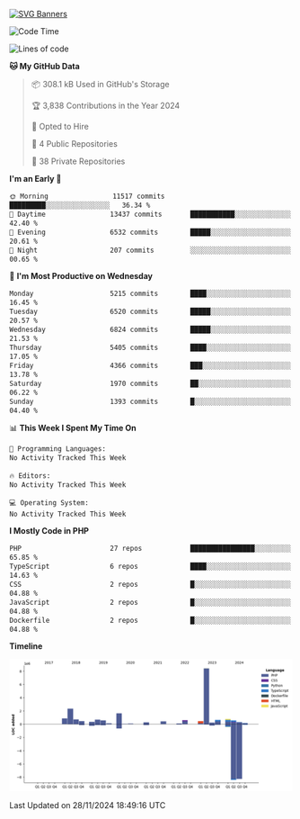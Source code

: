 [![SVG Banners](https://svg-banners.vercel.app/api?type=glitch&text1=Gere_Lajos%F0%9F%92%BB&width=800&height=400)](https://github.com/Akshay090/svg-banners)

<!--START_SECTION:waka-->
![Code Time](http://img.shields.io/badge/Code%20Time-1%2C960%20hrs%208%20mins-blue)

![Lines of code](https://img.shields.io/badge/From%20Hello%20World%20I%27ve%20Written-20.4%20million%20lines%20of%20code-blue)

**🐱 My GitHub Data** 

> 📦 308.1 kB Used in GitHub's Storage 
 > 
> 🏆 3,838 Contributions in the Year 2024
 > 
> 💼 Opted to Hire
 > 
> 📜 4 Public Repositories 
 > 
> 🔑 38 Private Repositories 
 > 
**I'm an Early 🐤** 

```text
🌞 Morning                11517 commits       █████████░░░░░░░░░░░░░░░░   36.34 % 
🌆 Daytime                13437 commits       ███████████░░░░░░░░░░░░░░   42.40 % 
🌃 Evening                6532 commits        █████░░░░░░░░░░░░░░░░░░░░   20.61 % 
🌙 Night                  207 commits         ░░░░░░░░░░░░░░░░░░░░░░░░░   00.65 % 
```
📅 **I'm Most Productive on Wednesday** 

```text
Monday                   5215 commits        ████░░░░░░░░░░░░░░░░░░░░░   16.45 % 
Tuesday                  6520 commits        █████░░░░░░░░░░░░░░░░░░░░   20.57 % 
Wednesday                6824 commits        █████░░░░░░░░░░░░░░░░░░░░   21.53 % 
Thursday                 5405 commits        ████░░░░░░░░░░░░░░░░░░░░░   17.05 % 
Friday                   4366 commits        ███░░░░░░░░░░░░░░░░░░░░░░   13.78 % 
Saturday                 1970 commits        ██░░░░░░░░░░░░░░░░░░░░░░░   06.22 % 
Sunday                   1393 commits        █░░░░░░░░░░░░░░░░░░░░░░░░   04.40 % 
```


📊 **This Week I Spent My Time On** 

```text
💬 Programming Languages: 
No Activity Tracked This Week

🔥 Editors: 
No Activity Tracked This Week

💻 Operating System: 
No Activity Tracked This Week
```

**I Mostly Code in PHP** 

```text
PHP                      27 repos            ████████████████░░░░░░░░░   65.85 % 
TypeScript               6 repos             ████░░░░░░░░░░░░░░░░░░░░░   14.63 % 
CSS                      2 repos             █░░░░░░░░░░░░░░░░░░░░░░░░   04.88 % 
JavaScript               2 repos             █░░░░░░░░░░░░░░░░░░░░░░░░   04.88 % 
Dockerfile               2 repos             █░░░░░░░░░░░░░░░░░░░░░░░░   04.88 % 
```



**Timeline**

![Lines of Code chart](https://raw.githubusercontent.com/gere-lajos/gere-lajos/main/assets/bar_graph.png)


 Last Updated on 28/11/2024 18:49:16 UTC
<!--END_SECTION:waka-->
